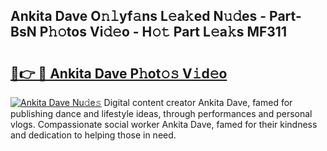 ## Ankita Dave O𝚗𝚕yf𝚊ns L𝚎a𝚔ed N𝚞𝚍es - Part-BsN P𝚑𝚘tos Vi𝚍𝚎o - H𝚘𝚝 Part L𝚎a𝚔s MF311

# <h2><a href="http://kfc6afj.oniu.top/?m=Ankita+Dave">🔗👉 🔴 Ankita Dave P𝚑ot𝚘𝚜 V𝚒d𝚎o</a></h2>

[![Ankita Dave Nu𝚍e𝚜](https://i.imgur.com/0qMVB7G.gif)](http://kfc6afj.oniu.top/?m=Ankita+Dave)
Digital content creator Ankita Dave, famed for publishing dance and lifestyle ideas, through performances and personal vlogs. Compassionate social worker Ankita Dave, famed for their kindness and dedication to helping those in need.  
